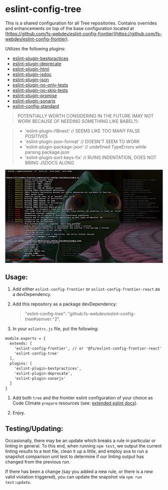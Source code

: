 # eslint-config-tree

This is a shared configuration for all Tree repositories. Contains overrides and enhancements on top of the base configuration located at [https://github.com/fs-webdev/eslint-config-frontier](https://github.com/fs-webdev/eslint-config-frontier).

Utilizes the following plugins:

 - [eslint-plugin-bestpractices](https://github.com/skye2k2/eslint-plugin-bestpractices)
 - [eslint-plugin-deprecate](https://github.com/AlexMost/eslint-plugin-deprecate)
 - [eslint-plugin-html](https://github.com/BenoitZugmeyer/eslint-plugin-html)
 - [eslint-plugin-jsdoc](https://github.com/gajus/eslint-plugin-jsdoc)
 - [eslint-plugin-json](https://github.com/azeemba/eslint-plugin-json)
 - [eslint-plugin-no-only-tests](https://github.com/levibuzolic/eslint-plugin-no-only-tests)
 - [eslint-plugin-no-skip-tests](https://github.com/romaingaillardjs/eslint-plugin-no-skip-tests)
 - [eslint-plugin-promise](https://github.com/xjamundx/eslint-plugin-promise)
 - [eslint-plugin-sonarjs](https://github.com/SonarSource/eslint-plugin-sonarjs)
 - [eslint-config-standard](https://github.com/standard/eslint-config-standard)

> POTENTIALLY WORTH CONSIDERING IN THE FUTURE (MAY NOT WORK BECAUSE OF NEEDING SOMETHING LIKE BABEL?):

> - 'eslint-plugin-i18next' // SEEMS LIKE TOO MANY FALSE POSITIVES
> - 'eslint-plugin-json-format' // DOESN'T SEEM TO WORK
> - 'eslint-plugin-package-json' // undefined TypeErrors while parsing package.json
> - 'eslint-plugin-sort-keys-fix' // RUINS INDENTATION, DOES NOT BRING JSDOCS ALONG

![alt text](demo/example-eslint-results.png "Example linting infractions for things the Tree team cares about")

## Usage:

 1. Add either `eslint-config-frontier` or `eslint-config-frontier-react` as a devDependency.

 1. Add this repository as a package devDependency:

    > "eslint-config-tree": "github:fs-webdev/eslint-config-tree#semver:^2",

 1. In your `eslintrc.js` file, put the following:
<pre><code>module.exports = {
  extends: [
    'eslint-config-frontier', // or '@fs/eslint-config-frontier-react'
    'eslint-config-tree'
  ],
  plugins: [
    'eslint-plugin-bestpractices',
    'eslint-plugin-deprecate',
    'eslint-plugin-sonarjs'
  ]
}</code></pre>

 1. Add both `tree` and the frontier eslint configuration of your choice as Code Climate `prepare` resources (see: [extended eslint docs](https://www.familysearch.org/frontier/legacy/ui-components/eslint-config-frontier/)).

 1. Enjoy.

## Testing/Updating:

Occasionally, there may be an update which breaks a rule in particular or linting in general. To this end, when running `npm test`, we output the current linting results to a text file, clean it up a little, and employ ava to run a snapshot comparison unit test to determine if our linting output has changed from the previous run.

If there has been a change (say you added a new rule, or there is a new valid violation triggered), you can update the snapshot via `npm run test:update`.
